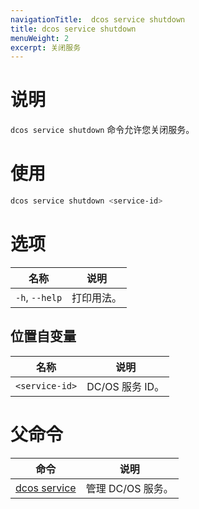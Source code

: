 ```yaml
---
navigationTitle:  dcos service shutdown
title: dcos service shutdown
menuWeight: 2
excerpt: 关闭服务
---
```



# 说明
`dcos service shutdown` 命令允许您关闭服务。

# 使用

```bash
dcos service shutdown <service-id>
```

# 选项

| 名称 | 说明 |
|---------|-------------|
| `-h`, `--help` |  打印用法。 |

## 位置自变量

| 名称 | 说明 |
|---------|-------------|
| `<service-id>`   | DC/OS 服务 ID。|

# 父命令

| 命令 | 说明 |
|---------|-------------|
| [dcos service](/mesosphere/dcos/cn/2.1/cli/command-reference/dcos-service/)   | 管理 DC/OS 服务。 |
